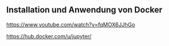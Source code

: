 ## Installation und Anwendung von Docker

https://www.youtube.com/watch?v=fqMOX6JJhGo

https://hub.docker.com/u/jupyter/
